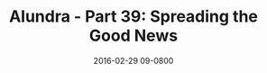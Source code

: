 ---
layout: entry.pug
title: "Alundra - Part 39: Spreading the Good News"
date: 2016-02-29 09-0800
publishDate: 2017-10-31 12:00:00 -0800
categories: playthroughs alundra
draft: true
---
